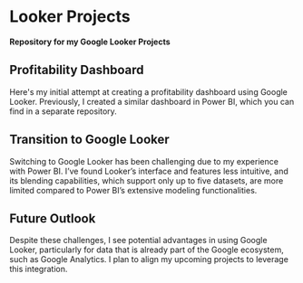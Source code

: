 # Looker Projects

**Repository for my Google Looker Projects**

## Profitability Dashboard

Here's my initial attempt at creating a profitability dashboard using Google Looker. Previously, I created a similar dashboard in Power BI, which you can find in a separate repository.

## Transition to Google Looker

Switching to Google Looker has been challenging due to my experience with Power BI. I’ve found Looker’s interface and features less intuitive, and its blending capabilities, which support only up to five datasets, are more limited compared to Power BI’s extensive modeling functionalities.

## Future Outlook

Despite these challenges, I see potential advantages in using Google Looker, particularly for data that is already part of the Google ecosystem, such as Google Analytics. I plan to align my upcoming projects to leverage this integration.
